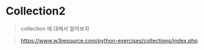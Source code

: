 # Collection2

> collection 에 대해서 알아보자

> https://www.w3resource.com/python-exercises/collections/index.php

